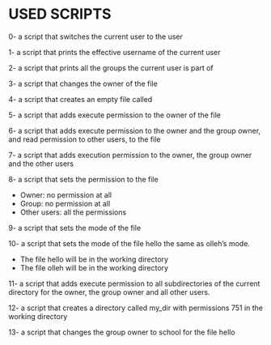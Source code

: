 # USED SCRIPTS 


0- a script that switches the current user to the user 

1- a script that prints the effective username of the current user

2- a script that prints all the groups the current user is part of

3- a script that changes the owner of the file

4- a script that creates an empty file called

5- a script that adds execute permission to the owner of the file

6- a script that adds execute permission to the owner and the group owner, and read permission to other users, to the file

7- a script that adds execution permission to the owner, the group owner and the other users

8- a script that sets the permission to the file 

* Owner: no permission at all
* Group: no permission at all
* Other users: all the permissions

9- a script that sets the mode of the file

10-  a script that sets the mode of the file hello the same as olleh’s mode.

* The file hello will be in the working directory
* The file olleh will be in the working directory

11- a script that adds execute permission to all subdirectories of the current directory for the owner, the group owner and all other users.

12- a script that creates a directory called my_dir with permissions 751 in the working directory

13- a script that changes the group owner to school for the file hello
